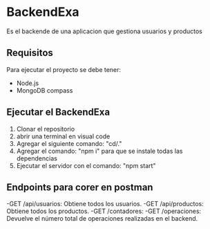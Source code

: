 # BackendExa
Es el backende de una aplicacion que gestiona usuarios y productos
## Requisitos
Para ejecutar el proyecto se debe tener:
- Node.js
- MongoDB compass
## Ejecutar el BackendExa
 1. Clonar el repositorio
 2. abrir una terminal en visual code
 3. Agregar el siguiente comando: "cd/."
 4. Agregar el comando: "npm i" para que se instale todas las dependencias
 5. Ejecutar el servidor con  el comando: "npm start"
## Endpoints para corer en postman
-GET /api/usuarios: Obtiene todos los usuarios.
-GET /api/productos: Obtiene todos los productos.
-GET /contadores:
-GET /operaciones: Devuelve el número total de operaciones realizadas en el backend.
